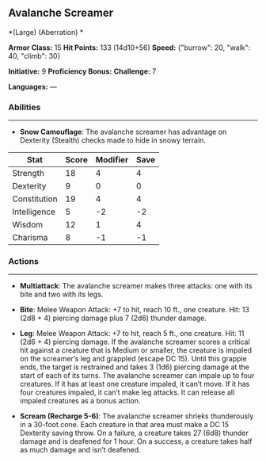 ## Avalanche Screamer
*(Large) (Aberration) *

**Armor Class:** 15
**Hit Points:** 133 (14d10+56)
**Speed:** {"burrow": 20, "walk": 40, "climb": 30}

**Initiative:** 9
**Proficiency Bonus:**
**Challenge:** 7

**Languages:** —

### Abilities
 --- 
- **Snow Camouflage**: The avalanche screamer has advantage on Dexterity (Stealth) checks made to hide in snowy terrain.



| Stat | Score | Modifier | Save |
| ---- | ---- | ---- | ---- |
| Strength | 18 | 4 | 4 |
| Dexterity | 9 | 0 | 0 |
| Constitution | 19 | 4 | 4 |
| Intelligence | 5 | -2 | -2 |
| Wisdom | 12 | 1 | 4 |
| Charisma | 8 | -1 | -1 |

### Actions
 --- 
- **Multiattack**: The avalanche screamer makes three attacks: one with its bite and two with its legs.

- **Bite**: Melee Weapon Attack: +7 to hit, reach 10 ft., one creature. Hit: 13 (2d8 + 4) piercing damage plus 7 (2d6) thunder damage.

- **Leg**: Melee Weapon Attack: +7 to hit, reach 5 ft., one creature. Hit: 11 (2d6 + 4) piercing damage. If the avalanche screamer scores a critical hit against a creature that is Medium or smaller, the creature is impaled on the screamer’s leg and grappled (escape DC 15). Until this grapple ends, the target is restrained and takes 3 (1d6) piercing damage at the start of each of its turns. The avalanche screamer can impale up to four creatures. If it has at least one creature impaled, it can’t move. If it has four creatures impaled, it can’t make leg attacks. It can release all impaled creatures as a bonus action.

- **Scream (Recharge 5-6)**: The avalanche screamer shrieks thunderously in a 30-foot cone. Each creature in that area must make a DC 15 Dexterity saving throw. On a failure, a creature takes 27 (6d8) thunder damage and is deafened for 1 hour. On a success, a creature takes half as much damage and isn’t deafened.

